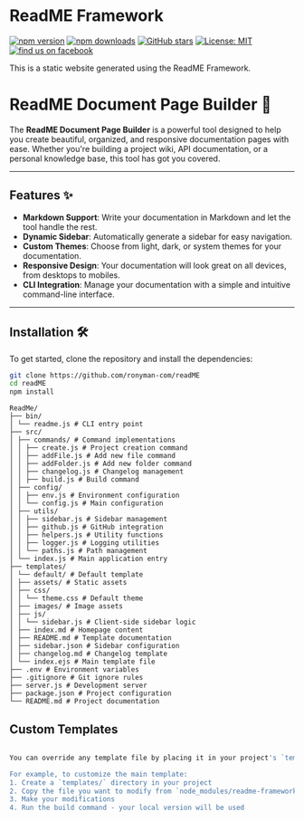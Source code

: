 # ReadME Framework
[![npm version](https://img.shields.io/npm/v/readme-framework.svg?style=flat-square)](https://www.npmjs.com/package/readme-framework)
[![npm downloads](https://img.shields.io/npm/dm/readme-framework.svg?style=flat-square)](https://www.npmjs.com/package/readme-framework)
[![GitHub stars](https://img.shields.io/github/stars/ronyman-com/readme-framework.svg?style=social)](https://github.com/ronyman-com/readME)
[![License: MIT](https://img.shields.io/badge/License-MIT-blue.svg)](https://opensource.org/licenses/MIT)
[![find us on facebook](https://scontent.fmel8-1.fna.fbcdn.net/v/t39.30808-6/493012003_1110117494467448_8526643025996927499_n.jpg?stp=dst-jpg_p526x296_tt6&_nc_cat=111&ccb=1-7&_nc_sid=127cfc&_nc_ohc=oyLysZMAg6AQ7kNvwHtfP0Z&_nc_oc=AdlpTHPkwrBT6gsNYay3TcGQzKoijEpd-8TRedqzAgucnk4yhQM9pG6R3BLZFfuO3JdJaMBbHrFrtTM8wzUkOwmz&_nc_zt=23&_nc_ht=scontent.fmel8-1.fna&_nc_gid=21PMW11E5e26H2au0HLSSA&oh=00_AfE96cdW2K3kVZuqRXVw67TOxFPzcsS4jIZXfZgPZUud2w&oe=680B5D3C)](...)






This is a static website generated using the ReadME Framework.


# ReadME Document Page Builder 📄

The **ReadME Document Page Builder** is a powerful tool designed to help you create beautiful, organized, and responsive documentation pages with ease. Whether you're building a project wiki, API documentation, or a personal knowledge base, this tool has got you covered.

---

## Features ✨

- **Markdown Support**: Write your documentation in Markdown and let the tool handle the rest.
- **Dynamic Sidebar**: Automatically generate a sidebar for easy navigation.
- **Custom Themes**: Choose from light, dark, or system themes for your documentation.
- **Responsive Design**: Your documentation will look great on all devices, from desktops to mobiles.
- **CLI Integration**: Manage your documentation with a simple and intuitive command-line interface.

---

## Installation 🛠️

To get started, clone the repository and install the dependencies:

```bash
git clone https://github.com/ronyman-com/readME
cd readME
npm install
```


```
ReadMe/
├── bin/
│ └── readme.js # CLI entry point
├── src/
│ ├── commands/ # Command implementations
│ │ ├── create.js # Project creation command
│ │ ├── addFile.js # Add new file command
│ │ ├── addFolder.js # Add new folder command
│ │ ├── changelog.js # Changelog management
│ │ ├── build.js # Build command
│ ├── config/
│ │ ├── env.js # Environment configuration
│ │ └── config.js # Main configuration
│ ├── utils/
│ │ ├── sidebar.js # Sidebar management
│ │ ├── github.js # GitHub integration
│ │ ├── helpers.js # Utility functions
│ │ ├── logger.js # Logging utilities
│ │ └── paths.js # Path management
│ └── index.js # Main application entry
├── templates/
│ └── default/ # Default template
│ ├── assets/ # Static assets
│ ├── css/
│ │ └── theme.css # Default theme
│ ├── images/ # Image assets
│ ├── js/
│ │ └── sidebar.js # Client-side sidebar logic
│ ├── index.md # Homepage content
│ ├── README.md # Template documentation
│ ├── sidebar.json # Sidebar configuration
│ ├── changelog.md # Changelog template
│ └── index.ejs # Main template file
├── .env # Environment variables
├── .gitignore # Git ignore rules
├── server.js # Development server
├── package.json # Project configuration
└── README.md # Project documentation
```


## Custom Templates

```bash

You can override any template file by placing it in your project's `templates/` directory. The build system will prioritize these files over the default ones included in the package.

For example, to customize the main template:
1. Create a `templates/` directory in your project
2. Copy the file you want to modify from `node_modules/readme-framework/templates/` to your local `templates/` directory
3. Make your modifications
4. Run the build command - your local version will be used
```
